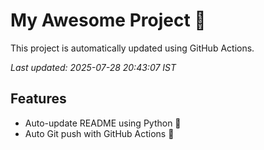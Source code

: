 # My Awesome Project 🚀

This project is automatically updated using GitHub Actions.

_Last updated: 2025-07-28 20:43:07 IST_

## Features
- Auto-update README using Python 🐍
- Auto Git push with GitHub Actions 🤖
